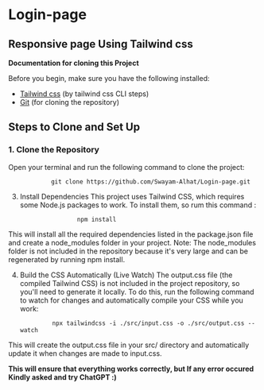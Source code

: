 # Login-page
## Responsive page Using Tailwind css

**Documentation for cloning this Project**

Before you begin, make sure you have the following installed:
- [Tailwind css](https://tailwindcss.com/docs/installation) (by tailwind css CLI steps)
- [Git](https://git-scm.com/) (for cloning the repository)

## Steps to Clone and Set Up

### 1. Clone the Repository

Open your terminal and run the following command to clone the project:

                git clone https://github.com/Swayam-Alhat/Login-page.git

3. Install Dependencies
This project uses Tailwind CSS, which requires some Node.js packages to work. To install them, so rum this command : 

                       npm install
            
This will install all the required dependencies listed in the package.json file and create a node_modules folder in your project. Note: The node_modules folder is not included in the repository because it's very large and can be regenerated by running npm install.

4. Build the CSS Automatically (Live Watch)
The output.css file (the compiled Tailwind CSS) is not included in the project repository, so you'll need to generate it locally. To do this, run the following command to watch for changes and automatically compile your CSS while you work: 
                       
                npx tailwindcss -i ./src/input.css -o ./src/output.css --watch

This will create the output.css file in your src/ directory and automatically update it when changes are made to input.css.

**This will ensure that everything works correctly, but If any error occured Kindly asked and try ChatGPT :)**
